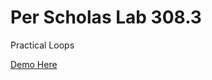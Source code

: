 # Per Scholas Lab 308.3

Practical Loops

[Demo Here](https://jordles.github.io/Per-Scholas-Lab-308.3/)
